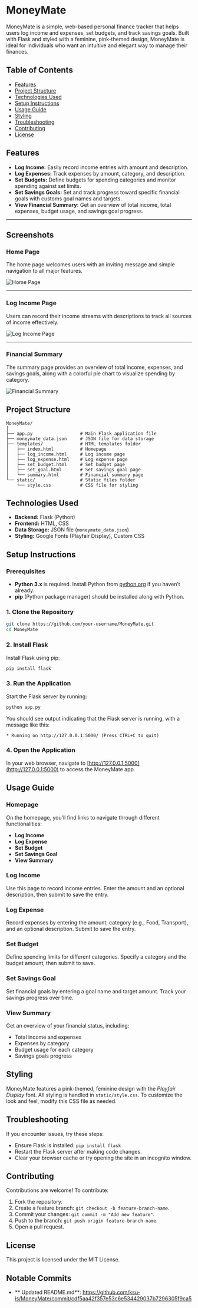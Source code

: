 # MoneyMate
MoneyMate is a simple, web-based personal finance tracker that helps users log income and expenses, set budgets, and track savings goals. Built with Flask and styled with a feminine, pink-themed design, MoneyMate is ideal for individuals who want an intuitive and elegant way to manage their finances.

## Table of Contents
- [Features](#features)
- [Project Structure](#project-structure)
- [Technologies Used](#technologies-used)
- [Setup Instructions](#setup-instructions)
- [Usage Guide](#usage-guide)
- [Styling](#styling)
- [Troubleshooting](#troubleshooting)
- [Contributing](#contributing)
- [License](#license)
## Features

- **Log Income:** Easily record income entries with amount and description.
- **Log Expenses:** Track expenses by amount, category, and description.
- **Set Budgets:** Define budgets for spending categories and monitor spending against set limits.
- **Set Savings Goals:** Set and track progress toward specific financial goals with customs goal names and targets.
- **View Financial Summary:** Get an overview of total income, total expenses, budget usage, and savings goal progress.
---

## Screenshots

### **Home Page**
The home page welcomes users with an inviting message and simple navigation to all major features.

![Home Page](static/images/home_page.png)

---

### **Log Income Page**
Users can record their income streams with descriptions to track all sources of income effectively.

![Log Income Page](static/images/log_income_page.png)

---

### **Financial Summary**
The summary page provides an overview of total income, expenses, and savings goals, along with a colorful pie chart to visualize spending by category.

![Financial Summary](static/images/financial_summary.png)


## Project Structure

```plaintext
MoneyMate/
│
├── app.py                  # Main Flask application file
├── moneymate_data.json     # JSON file for data storage
├── templates/              # HTML templates folder
│   ├── index.html          # Homepage
│   ├── log_income.html     # Log income page
│   ├── log_expense.html    # Log expense page
│   ├── set_budget.html     # Set budget page
│   ├── set_goal.html       # Set savings goal page
│   └── summary.html        # Financial summary page
└── static/                 # Static files folder
    └── style.css           # CSS file for styling
```
## Technologies Used
- **Backend:** Flask (Python)
- **Frontend:** HTML, CSS
- **Data Storage:** JSON file (`moneymate_data.json`)
- **Styling:** Google Fonts (Playfair Display), Custom CSS
## Setup Instructions

### Prerequisites

- **Python 3.x** is required. Install Python from [python.org](https://www.python.org/downloads/) if you haven’t already.
- **pip** (Python package manager) should be installed along with Python.

### 1. Clone the Repository

```bash
git clone https://github.com/your-username/MoneyMate.git
cd MoneyMate
```

### 2. Install Flask

Install Flask using pip:

```bash
pip install flask
```

### 3. Run the Application

Start the Flask server by running:

```bash
python app.py
```

You should see output indicating that the Flask server is running, with a message like this:

```plaintext
* Running on http://127.0.0.1:5000/ (Press CTRL+C to quit)
```

### 4. Open the Application

In your web browser, navigate to [http://127.0.0.1:5000](http://127.0.0.1:5000) to access the MoneyMate app.

## Usage Guide

### Homepage

On the homepage, you’ll find links to navigate through different functionalities:

- **Log Income**
- **Log Expense**
- **Set Budget**
- **Set Savings Goal**
- **View Summary**
### Log Income

Use this page to record income entries. Enter the amount and an optional description, then submit to save the entry.

### Log Expense

Record expenses by entering the amount, category (e.g., Food, Transport), and an optional description. Submit to save the entry.

### Set Budget

Define spending limits for different categories. Specify a category and the budget amount, then submit to save.

### Set Savings Goal

Set financial goals by entering a goal name and target amount. Track your savings progress over time.

### View Summary

Get an overview of your financial status, including:
- Total income and expenses
- Expenses by category
- Budget usage for each category
- Savings goals progress

## Styling

MoneyMate features a pink-themed, feminine design with the *Playfair Display* font. All styling is handled in `static/style.css`. To customize the look and feel, modify this CSS file as needed.

## Troubleshooting

If you encounter issues, try these steps:
- Ensure Flask is installed: `pip install flask`
- Restart the Flask server after making code changes.
- Clear your browser cache or try opening the site in an incognito window.

## Contributing

Contributions are welcome! To contribute:
1. Fork the repository.
2. Create a feature branch: `git checkout -b feature-branch-name`.
3. Commit your changes: `git commit -m "Add new feature"`.
4. Push to the branch: `git push origin feature-branch-name`.
5. Open a pull request.

## License

This project is licensed under the MIT License.
## Notable Commits
- ** Updated README.md**: https://github.com/ksu-is/MoneyMate/commit/cdf5aa42f357e53c6e534429037b7296305f9ca5

